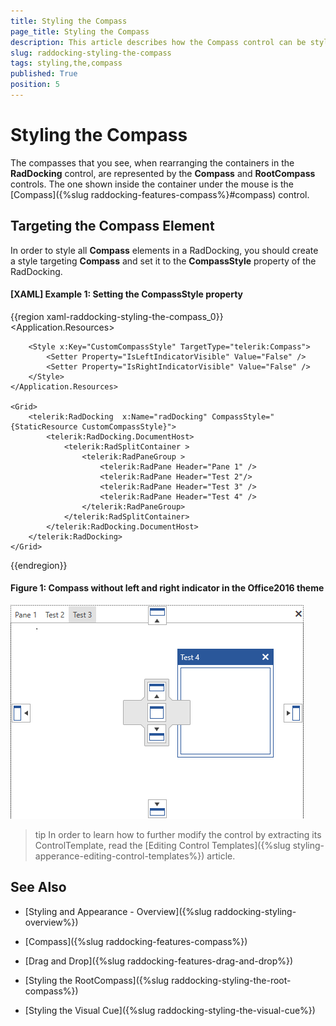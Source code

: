 ```yaml
---
title: Styling the Compass
page_title: Styling the Compass
description: This article describes how the Compass control can be styled. 
slug: raddocking-styling-the-compass
tags: styling,the,compass
published: True
position: 5
---
```


# Styling the Compass

The compasses that you see, when rearranging the containers in the __RadDocking__ control, are represented by the __Compass__ and __RootCompass__ controls. The one shown inside the container under the mouse is the [Compass]({%slug raddocking-features-compass%}#compass) control.

## Targeting the Compass Element

In order to style all __Compass__ elements in a RadDocking, you should create a style targeting __Compass__ and set it to the __CompassStyle__ property of the RadDocking.

#### __[XAML] Example 1: Setting the CompassStyle property__

{{region xaml-raddocking-styling-the-compass_0}}
	<Application.Resources>
		<!-- If you are using the NoXaml binaries, you will have to base the style on the default one for the theme like so: 
		<Style x:Key="CustomCompassStyle" TargetType="telerik:Compass" BasedOn="{StaticResource CompassStyle}">-->
		
		<Style x:Key="CustomCompassStyle" TargetType="telerik:Compass">
			<Setter Property="IsLeftIndicatorVisible" Value="False" />
			<Setter Property="IsRightIndicatorVisible" Value="False" />
		</Style>
	</Application.Resources>

	<Grid>
        <telerik:RadDocking  x:Name="radDocking" CompassStyle="{StaticResource CustomCompassStyle}">
            <telerik:RadDocking.DocumentHost>
                <telerik:RadSplitContainer >
                    <telerik:RadPaneGroup >
                        <telerik:RadPane Header="Pane 1" />
                        <telerik:RadPane Header="Test 2"/>
                        <telerik:RadPane Header="Test 3" />
                        <telerik:RadPane Header="Test 4" />
                    </telerik:RadPaneGroup>
                </telerik:RadSplitContainer>
            </telerik:RadDocking.DocumentHost>
        </telerik:RadDocking>
    </Grid>
{{endregion}}

#### __Figure 1: Compass without left and right indicator in the Office2016 theme__
![Compass without left and right indicator](images/RadDocking_Compass_CompassStyle.png)

>tip In order to learn how to further modify the control by extracting its ControlTemplate, read the [Editing Control Templates]({%slug styling-apperance-editing-control-templates%}) article.

## See Also

 * [Styling and Appearance - Overview]({%slug raddocking-styling-overview%})

 * [Compass]({%slug raddocking-features-compass%})

 * [Drag and Drop]({%slug raddocking-features-drag-and-drop%})

 * [Styling the RootCompass]({%slug raddocking-styling-the-root-compass%})

 * [Styling the Visual Cue]({%slug raddocking-styling-the-visual-cue%})